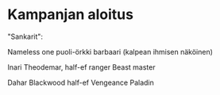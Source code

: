 # Kampanjan aloitus

"Sankarit":

Nameless one puoli-örkki barbaari (kalpean ihmisen näköinen)

Inari Theodemar, half-ef ranger Beast master

Dahar Blackwood half-ef Vengeance Paladin